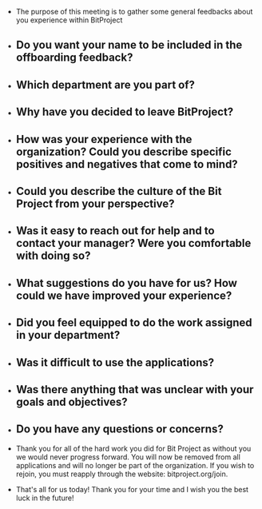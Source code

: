 * The purpose of this meeting is to gather some general feedbacks about you experience within BitProject
- Do you want your name to be included in the offboarding feedback?
  - 
- Which department are you part of?
   - 
- Why have you decided to leave BitProject?
   - 
- How was your experience with the organization? Could you describe specific positives and negatives that come to mind?
   -  
- Could you describe the culture of the Bit Project from your perspective?
   - 
- Was it easy to reach out for help and to contact your manager? Were you comfortable with doing so? 
   - 
- What suggestions do you have for us? How could we have improved your experience?
   - 

- Did you feel equipped to do the work assigned in your department?
  - 
- Was it difficult to use the applications?
  - 
- Was there anything that was unclear with your goals and objectives? 
  - 
- Do you have any questions or concerns?
  - 
- Thank you for all of the hard work you did for Bit Project as without you we would never progress forward. You will now be removed from all applications and will no longer be part of the organization. If you wish to rejoin, you must reapply through the website: bitproject.org/join. 
- That's all for us today! Thank you for your time and I wish you the best luck in the future!

 
